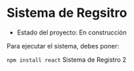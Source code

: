 <h1>Sistema de Regsitro</h1>

- Estado del proyecto: En construcción

Para ejecutar el sistema, debes poner:

```npm install react```
Sistema de Registro 2
